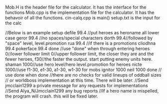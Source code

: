 Mob.H is the header file for the calculator. It has the interface for the functions
Mob.cpp is the implementation file for the calculator. It has the behavoir of all the functions.
cin-calq.cpp is main()
setup.txt is the input for the calc

//Below is an example setup
defile 99.4 //put heroes as heroname all lower case 
geror 99.4 //no spaces/special characters 
dorth 99.4//followed by "space" level, level.promotion 
rua 99.4 //if there is a promotions
cliodhna 99.4
pokerface 99.4
done //use "done" when through entering heroes
0//lower follower limit
0//upper follower limit, the closer they are and the fewer heroes,
f30//the faster the output. start putting enemy units here.
shaman 1000//use hero level/hero level.promotion for heroes
nicte 1000//use f1-30, e1-30, a1-30, w1-30 for mobs
ignitor 1000
neil 1000
done // use done when done
//there are no checks for valid lineups of oddball sizes
// or worldboss implementation at this time. There will be later.
//Send jmcclain1299 a private message for any requests for implementations
//Send Alya_N/Jmcclain1299 any bug reports
//If a hero name is mispelled, the program will crash. this will be fixed later.